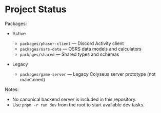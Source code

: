 # Project Status

Packages:

- Active
  - `packages/phaser-client` — Discord Activity client
  - `packages/osrs-data` — OSRS data models and calculators
  - `packages/shared` — Shared types and schemas

- Legacy
  - `packages/game-server` — Legacy Colyseus server prototype (not maintained)

Notes:
- No canonical backend server is included in this repository.
- Use `pnpm -r run dev` from the root to start available dev tasks.